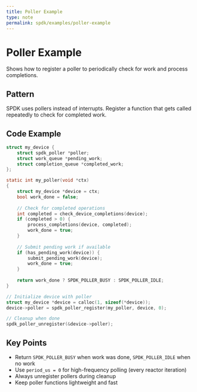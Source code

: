 ```yaml
---
title: Poller Example
type: note
permalink: spdk/examples/poller-example
---
```


# Poller Example

Shows how to register a poller to periodically check for work and process completions.

## Pattern
SPDK uses pollers instead of interrupts. Register a function that gets called repeatedly to check for completed work.

## Code Example

```c
struct my_device {
    struct spdk_poller *poller;
    struct work_queue *pending_work;
    struct completion_queue *completed_work;
};

static int my_poller(void *ctx)
{
    struct my_device *device = ctx;
    bool work_done = false;
    
    // Check for completed operations
    int completed = check_device_completions(device);
    if (completed > 0) {
        process_completions(device, completed);
        work_done = true;
    }
    
    // Submit pending work if available
    if (has_pending_work(device)) {
        submit_pending_work(device);
        work_done = true;
    }
    
    return work_done ? SPDK_POLLER_BUSY : SPDK_POLLER_IDLE;
}

// Initialize device with poller
struct my_device *device = calloc(1, sizeof(*device));
device->poller = spdk_poller_register(my_poller, device, 0);

// Cleanup when done
spdk_poller_unregister(&device->poller);
```

## Key Points
- Return `SPDK_POLLER_BUSY` when work was done, `SPDK_POLLER_IDLE` when no work
- Use `period_us = 0` for high-frequency polling (every reactor iteration)
- Always unregister pollers during cleanup
- Keep poller functions lightweight and fast